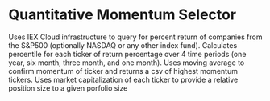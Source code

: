 # Quantitative Momentum Selector
Uses IEX Cloud infrastructure to query for percent return of companies from the
S&P500 (optionally NASDAQ or any other index fund). Calculates percentile for 
each ticker of return percentage over 4 time periods (one year, six month, 
three month, and one month). Uses moving average to confirm momentum of ticker 
and returns a csv of highest momentum tickers. Uses market capitalization of
each ticker to provide a relative position size to a given porfolio size
